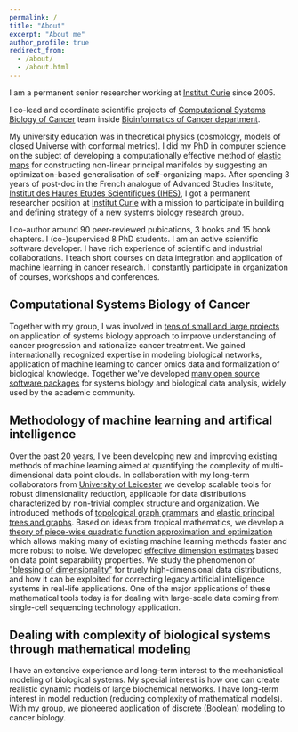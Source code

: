 ```yaml
---
permalink: /
title: "About"
excerpt: "About me"
author_profile: true
redirect_from: 
  - /about/
  - /about.html
---
```


I am a permanent senior researcher working at <a href="http://www.curie.fr">Institut Curie</a> since 2005.

I co-lead and coordinate scientific projects of <a href="http://sysbio.curie.fr">Computational Systems Biology of Cancer</a> team 
inside <a href="https://science.institut-curie.org/research/integrated-biology/bioinformatics-biostatistics-epidemiology-and-computational-systems-biology-of-cancer/">Bioinformatics of Cancer department</a>.

My university education was in theoretical physics (cosmology, models of closed Universe with conformal metrics). 
I did my PhD in computer science on the subject of developing a computationally effective method 
of <a href="https://en.wikipedia.org/wiki/Elastic_map">elastic maps</a> for constructing non-linear principal manifolds 
by suggesting an optimization-based generalisation of self-organizing maps.
After spending 3 years of post-doc in the French analogue of Advanced Studies Institute, <a href="http://www.ihes.fr">Institut des Hautes Etudes Scientifiques (IHES)</a>,
I got a permanent researcher position at <a href="http://curie.fr">Institut Curie</a> with a mission to participate in building and defining
strategy of a new systems biology research group.

I co-author around 90 peer-reviewed pubications, 3 books and 15 book chapters. 
I (co-)supervised 8 PhD students.
I am an active scientific software developer.
I have rich experience of scientific and industrial collaborations. 
I teach short courses on data integration and application of machine learning in cancer research. 
I constantly participate in organization of courses, workshops and conferences.


Computational Systems Biology of Cancer
------

Together with my group, I was involved in <a href="https://sysbio.curie.fr/projects.html">tens of small and large projects</a> 
on application of systems biology approach to improve understanding of cancer progression and rationalize cancer treatment.
We gained internationally recognized expertise in modeling biological networks, 
application of machine learning to cancer omics data and formalization of biological knowledge.
Together we've developed <a href="https://sysbio.curie.fr/software.html">many open source software packages</a> for systems biology and biological data analysis,
widely used by the academic community.


Methodology of machine learning and artifical intelligence
------

Over the past 20 years, I've been developing new and improving existing methods of machine learning
aimed at quantifying the complexity of multi-dimensional data point clouds.
In collaboration with my long-term collaborators from <a href="https://www2.le.ac.uk/centres/mmc">University of Leicester</a> 
we develop scalable tools for robust dimensionality reduction, applicable for data distributions
characterized by non-trivial complex structure and organization. 
We introduced methods of <a href="https://www.sciencedirect.com/science/article/pii/S0893965906001856">topological graph grammars</a> and 
<a href="https://www.researchgate.net/publication/271642170_Principal_Manifolds_for_Data_Visualisation_and_Dimension_Reduction_LNCSE_58">elastic principal trees and graphs</a>.
Based on ideas from tropical mathematics, we develop a <a href="https://www.sciencedirect.com/science/article/pii/S0893608016301113">theory of piece-wise quadratic function approximation and optimization</a> which allows making many of existing machine learning methods faster and more robust to noise.
We developed <a href="https://arxiv.org/abs/1901.06328">effective dimension estimates</a> based on data point separability properties. We study
the phenomenon of <a href="https://royalsocietypublishing.org/doi/full/10.1098/rsta.2017.0237">"blessing of dimensionality"</a> for truely high-dimensional data distributions, and how it can be
exploited for correcting legacy artificial intelligence systems in real-life applications.
One of the major applications of these mathematical tools today is for dealing with large-scale data coming from single-cell sequencing
technology application.


Dealing with complexity of biological systems through mathematical modeling
------

I have an extensive experience and long-term interest to the mechanistical modeling
of biological systems. My special interest is how one can create realistic
dynamic models of large biochemical networks.
I have long-term interest in model reduction (reducing complexity of mathematical models).
With my group, we pioneered application of discrete (Boolean) 
modeling to cancer biology.


